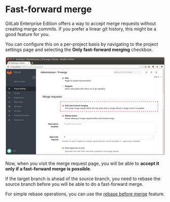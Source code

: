 # Fast-forward merge

GitLab Enterprise Edition offers a way to accept merge requests without creating
merge commits. If you prefer a linear git history, this might be a good feature
for you.

You can configure this on a per-project basis by navigating to the project
settings page and selecting the **Only fast-forward merging** checkbox.

![Fast forward merge in project settings](img/ff_merge.png)

Now, when you visit the merge request page, you will be able to **accept it only
if a fast-forward merge is possible**.

If the target branch is ahead of the source branch, you need to rebase the
source branch before you will be able to do a fast-forward merge.

For simple rebase operations, you can use the
[rebase before merge](rebase_before_merge.md) feature.

